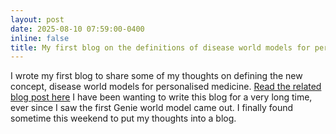 ```yaml
---
layout: post
date: 2025-08-10 07:59:00-0400
inline: false
title: My first blog on the definitions of disease world models for personalised medicine.
---
```


I wrote my first blog to share some of my thoughts on defining the new concept, disease world models for personalised medicine. [Read the related blog post here](https://moucheng2017.github.io/blog/2025/my-first-blog/) I have been wanting to write this blog for a very long time, ever since I saw the first Genie world model came out. I finally found sometime this weekend to put my thoughts into a blog.
